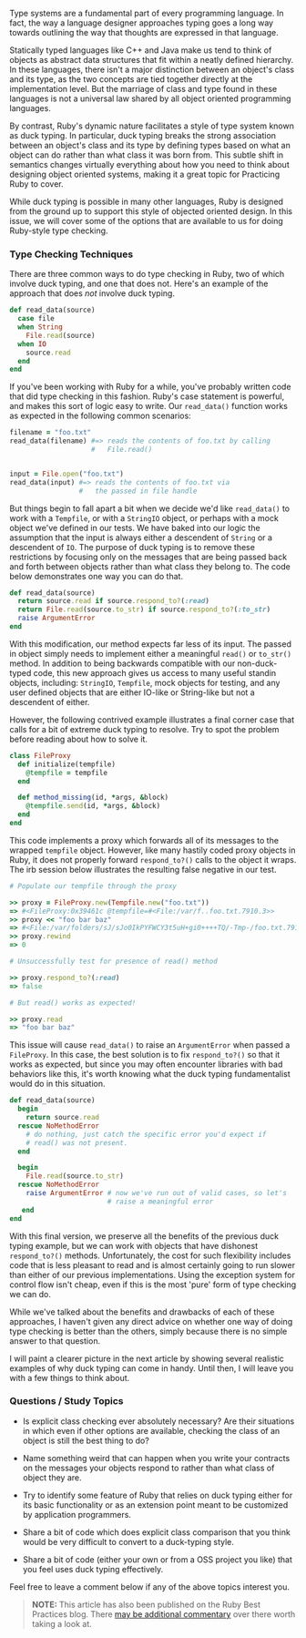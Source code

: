 Type systems are a fundamental part of every programming language. In fact, the way a language designer approaches typing goes a long way towards outlining the way that thoughts are expressed in that language.

Statically typed languages like C++ and Java make us tend to think of objects as abstract data structures that fit within a neatly defined hierarchy. In these languages, there isn't a major distinction between an object's class and its type, as the two concepts are tied together directly at the implementation level. But the marriage of class and type found in these languages is not a universal law shared by all object oriented programming languages.

By contrast, Ruby's dynamic nature facilitates a style of type system known as duck typing. In particular, duck typing breaks the strong association between an object's class and its type by defining types based on what an object can do rather than what class it was born from. This subtle shift in semantics changes virtually everything about how you need to think about designing object oriented systems, making it a great topic for Practicing Ruby to cover.

While duck typing is possible in many other languages, Ruby is designed from the ground up to support this style of objected oriented design. In this issue, we will cover some of the options that are available to us for doing Ruby-style type checking. 

### Type Checking Techniques

There are three common ways to do type checking in Ruby, two of which involve
duck typing, and one that does not. Here's an example of the approach 
that does *not* involve duck typing.

```ruby
def read_data(source)
  case file
  when String
    File.read(source)
  when IO
    source.read
  end
end
```

If you've been working with Ruby for a while, you've probably written code that
did type checking in this fashion. Ruby's case statement is powerful, and
makes this sort of logic easy to write. Our `read_data()` function works as
expected in the following common scenarios:

```ruby
filename = "foo.txt"
read_data(filename) #=> reads the contents of foo.txt by calling 
                    #   File.read()


input = File.open("foo.txt")
read_data(input) #=> reads the contents of foo.txt via 
                 #   the passed in file handle
```
  
But things begin to fall apart a bit when we decide we'd like `read_data()` to
work with a `Tempfile`, or with a `StringIO` object, or perhaps with a mock
object we've defined in our tests. We have baked into our logic the assumption that the input is always either a descendent of `String` or a descendent of `IO`. The purpose of duck typing is to remove these restrictions by focusing only on the messages that are being passed back and forth between objects rather than what class they belong to. The code below demonstrates one way you can do that.

```ruby
def read_data(source)
  return source.read if source.respond_to?(:read)
  return File.read(source.to_str) if source.respond_to?(:to_str)
  raise ArgumentError
end
```

With this modification, our method expects far less of its input. The passed in
object simply needs to implement either a meaningful `read()` or `to_str()`
method. In addition to being backwards compatible with our non-duck-typed code,
this new approach gives us access to many useful standin objects, including: `StringIO`, `Tempfile`, mock objects for testing, and any user defined objects that are either IO-like or String-like but not a descendent of either.

However, the following contrived example illustrates a final corner case that calls for a bit of extreme duck typing to resolve. Try to spot the problem before reading about how to solve it.

```ruby
class FileProxy
  def initialize(tempfile)
    @tempfile = tempfile
  end

  def method_missing(id, *args, &block)
    @tempfile.send(id, *args, &block)
  end
end
```

This code implements a proxy which forwards all of its messages to the wrapped `tempfile` object. However, like many hastily coded proxy objects in Ruby, it does not properly forward `respond_to?()` calls to the object it wraps. The irb session below illustrates the resulting false negative in our test.

```ruby
# Populate our tempfile through the proxy

>> proxy = FileProxy.new(Tempfile.new("foo.txt"))
=> #<FileProxy:0x39461c @tempfile=#<File:/var/f..foo.txt.7910.3>>
>> proxy << "foo bar baz"
=> #<File:/var/folders/sJ/sJo0IkPYFWCY3t5uH+gi0++++TQ/-Tmp-/foo.txt.7910.3>
>> proxy.rewind
=> 0

# Unsuccessfully test for presence of read() method

>> proxy.respond_to?(:read)
=> false

# But read() works as expected!

>> proxy.read
=> "foo bar baz"
```

This issue will cause `read_data()` to raise an `ArgumentError` when passed a `FileProxy`. In this case, the best solution is to fix `respond_to?()` so that it works as expected, but since you may often encounter libraries with bad behaviors like this, it's worth knowing what the duck typing fundamentalist would do in this situation.

```ruby
def read_data(source)
  begin 
    return source.read 
  rescue NoMethodError
    # do nothing, just catch the specific error you'd expect if
    # read() was not present.
  end

  begin
    File.read(source.to_str)
  rescue NoMethodError
    raise ArgumentError # now we've run out of valid cases, so let's
                        # raise a meaningful error
   end
end
```

With this final version, we preserve all the benefits of the previous duck
typing example, but we can work with objects that have dishonest `respond_to?()`
methods. Unfortunately, the cost for such flexibility includes code that is less
pleasant to read and is almost certainly going to run slower than either of our
previous implementations. Using the exception system for control flow isn't cheap, 
even if this is the most 'pure' form of type checking we can do.

While we've talked about the benefits and drawbacks of each of these approaches, I haven't given any direct advice on whether one way of doing type checking is better than the others, simply because there is no simple answer to that question.

I will paint a clearer picture in the next article by showing several
realistic examples of why duck typing can come in handy. Until then, I will
leave you with a few things to think about.

### Questions / Study Topics

* Is explicit class checking ever absolutely necessary? Are their situations in which even if other options are available, checking the class of an object is still the best thing to do?

* Name something weird that can happen when you write your contracts on the messages your objects respond to rather than what class of object they are.

* Try to identify some feature of Ruby that relies on duck typing either for its basic functionality or as an extension point meant to be customized by application programmers.

* Share a bit of code which does explicit class comparison that you think would be very difficult to convert to a duck-typing style.

* Share a bit of code (either your own or from a OSS project you like) that you feel uses duck typing effectively.

Feel free to leave a comment below if any of the above topics interest you.

  
> **NOTE:** This article has also been published on the Ruby Best Practices blog. There [may be additional commentary](http://blog.rubybestpractices.com/posts/gregory/046-issue-14-duck-typing.html#disqus_thread) 
over there worth taking a look at.

